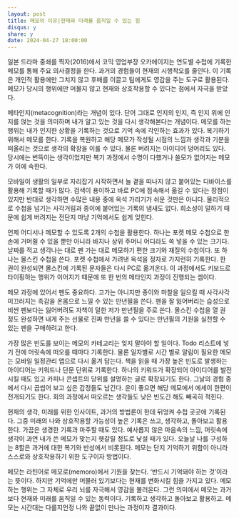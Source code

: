 ```yaml
---
layout: post
title: 메모의 이유|현재와 미래를 움직일 수 있는 힘
disqus: y
share: y
date: 2024-04-27 18:00:00
---
```


일본 드라마 중쇄를 찍자(2016)에서 코믹 영업부장 오카에이지는 연도별 수첩에 기록한 메모를 통해 주요 의사결정을 한다. 과거의 경험들이 현재의 시행착오를 줄인다. 이 기록은 개인적 활용에만 그치지 않고 후배를 이끌고 팀에게도 영감을 주는 도구로 활용된다. 메모가 당시의 행위에만 머물지 않고 현재와 상호작용할 수 있다는 점에서 자극을 받았다.



메타인지(metacognition)라는 개념이 있다. 단어 그대로 인지의 인지, 즉 인지 위에 인지를 얹는 것을 의미하며 내가 알고 있는 것을 다시 생각해본다는 개념이다. 메모를 하는 행위는 내가 인지한 상황을 기록하는 것으로 기억 속에 각인하는 효과가 있다. 복기하기 위해서 메모를 한다. 기록을 복원하고 해당 메모가 작성될 시점의 느낌과 생각과 기분을 떠올리는 것으로 생각의 확장을 이룰 수 있다. 물론 버려지는 아이디어 덩어리도 있다. 당시에는 번뜩이는 생각이었지만 복기 과정에서 수명이 다했거나 쓸모가 없어지는 메모가 이에 속한다.  



모바일이 생활의 일부로 자리잡기 시작하면서 늘 곁을 떠나지 않고 붙어있는 디바이스를 활용해 기록할 때가 많다. 검색이 용이하고 바로 PC에 접속해서 옮길 수 있다는 장점이 있지만 반대로 생각하면 수많은 내용 중에 옥석 가리기가 쉬운 것만은 아니다. 물리적으로 수첩을 넘기는 사각거림과 종이에 붙어있는 기록의 냄새도 없다. 희소성이 덜하기 때문에 쉽게 버려지는 전단지 마냥 기억에서도 쉽게 잊힌다.



언제 어디서나 메모할 수 있도록 2개의 수첩을 활용한다. 하나는 포켓 메모 수첩으로 한 손에 거머쥘 수 있을 뿐만 아니라 바지나 상위 주머니 어디라도 쏙 넣을 수 있는 크기다. 날짜를 적고 생각나는 대로 펜 가는 대로 메모하기 편한 크기와 재질의 수첩이다. 또 하나는 몰스킨 수첩을 쓴다. 포켓 수첩에서 가려낸 옥석을 정자로 가지런히 기록한다. 한 권이 완성되면 몰스킨에 기록된 문자들은 다시 PC로 옮겨온다. 이 과정에서도 키보드로 타이핑하는 행위가 이어지기 때문에 또 한 번의 메타인지 과정이 진행되는 셈이다.



메모 과정에 있어서 펜도 중요하다. 고가는 아니지만 종이와 마찰을 일으킬 때 사각사각 미끄러지는 촉감을 온몸으로 느낄 수 있는 만년필을 쓴다. 펜을 잘 잃어버리는 습성으로 비싼 펜보다는 잃어버려도 자책이 덜한 저가 만년필을 주로 쓴다. 몰스킨 수첩을 열 권 정도 완성하면 내게 주는 선물로 진짜 만년을 쓸 수 있다는 만년필의 기원을 실천할 수 있는 펜을 구매하려고 한다.



가장 많은 빈도를 보이는 메모의 카테고리는 잊지 말아야 할 일이다. Todo 리스트에 넣기 전에 머릿속에 떠오를 때마다 기록한다. 물론 일자별로 시간 별로 알림이 필요한 메모는 모바일 일정관리 앱으로 다시 옮겨 담는다. 책을 읽을 때 가장 높은 빈도로 발생하는 아이디어는 키워드나 단문 단위로 기록한다. 하나의 키워드가 확장되어 아이디어를 발전시킬 때도 있고 카피나 콘셉트의 당위를 설명하는 글로 확장되기도 한다. 그날의 경험 중에서 다시 곱씹어 보고 싶은 감정들도 남긴다. 운이 좋으면 해당 메모에서 에세이 한편이 전개되기도 한다. 회의 과정에서 떠오르는 생각들도 낮은 빈도긴 해도 빼곡히 적힌다.



현재의 생각, 미래를 위한 인사이트, 과거의 방법론이 한데 뒤엉켜 수첩 곳곳에 기록된다. 그중 미래의 나와 상호작용할 가능성이 높은 기록은 쓰고, 생각하고, 돌아보고 활용한다. 가끔은 생경한 기록과 마주할 때도 있다. 예사롭지 않은 마음속의 느낌, 머릿속에 생각이 과연 내가 쓴 메모가 맞는지 헷갈릴 정도로 낯설 때가 있다. 오늘날 나를 구성하는 8할은 과거에 대한 복기와 반성에서 비롯된다. 메모는 단지 기억하기 위함이 아니라 스스로와 상호작용하기 위한 도구이자 방법이다.



메모는 라틴어로 메모로(memoro)에서 기원을 찾는다. ‘반드시 기억돼야 하는 것’이라는 뜻이다. 하지만 기억에만 머물러 있기보다는 현재를 변화시킬 힘을 가지고 있다. 메모하는 행위는 그 자체로 우리 뇌를 자극해서 영감을 불러온다. 그런 의미에서 메모는 과거보다 현재와 미래를 움직일 수 있는 동력이다. 기록하고 생각하고 돌아보고 활용하고. 메모는 시간대는 다를지언정 나와 끝없이 만나는 과정이자 결과이다.
